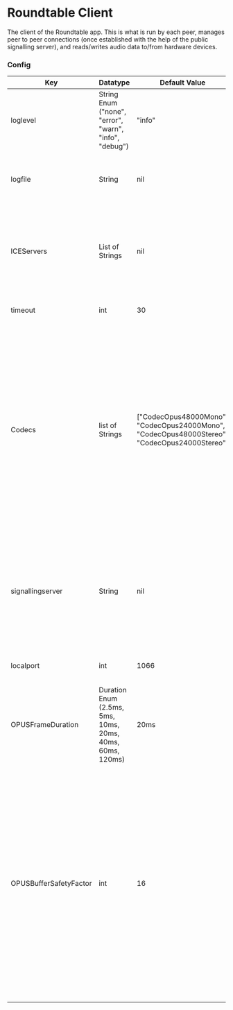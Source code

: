 # Roundtable Client

The client of the Roundtable app. This is what is run by each peer, manages peer to peer connections (once established with the help of the public signalling server), and reads/writes audio data to/from hardware devices.

### Config

| Key | Datatype    | Default Value | Description   |
| --- | ---         | ---           | ---           |
| loglevel | String Enum ("none", "error", "warn", "info", "debug") | "info" | The level at which logs are recorded. None disables logging. |
| logfile | String | nil | The filepath to write logs to. If left unset or empty, logs are sent to `stdout`. The file is truncated before logging begins. If the file cannot be opened for writing, the program panics. |
| ICEServers | List of Strings | nil | Required. At least one ICE server must be specified, otherwise the program will panic during initialization. Specify the protocol alongside the server, e.g. `"stun:stun.l.google.com:19302"`, `"turn:127.0.0.1:1234"`.<br />See below for a description of STUN vs TURN. |
| timeout | int | 30 | Defines the time (in seconds) to wait for a request before timing out. |
| Codecs | list of Strings | ["CodecOpus48000Mono", "CodecOpus24000Mono", "CodecOpus48000Stereo", "CodecOpus24000Stereo"] | Define the audio codecs to be used when negotiating a connection. The first codec specified is the preferred (but not guaranteed) codec for connections.<br />Be warned, at least one codec must be common to both peers for a connection to be formed! Furthermore, in general, the higher the sample rate, the higher than bandwidth (same for stereo vs mono).<br />The valid codecs are: "CodecOpus48000Stereo", "CodecOpus48000Mono", "CodecOpus24000Stereo", "CodecOpus24000Mono", "CodecOpus16000Stereo", "CodecOpus16000Mono", "CodecOpus12000Stereo", "CodecOpus12000Mono", "CodecOpus8000Stereo", "CodecOpus8000Mono". |
| signallingserver | String | nil | Required. Defines the publicly available IP (or resolvable domain name) and port of the signalling server (see `github.com/Honorable-Knights-of-the-Roundtable/signallingserver`).<br />This server forwards SDP offers and answers between roundtable clients, which allows for the connection of users together even behind NAT.<br />e.g. `http://127.0.0.1:1066`.|
| localport | int | 1066 | Defines the local port number to bind to for listening to incoming peer connections from the signalling server. |
| OPUSFrameDuration | Duration Enum (2.5ms, 5ms, 10ms, 20ms, 40ms, 60ms, 120ms) | 20ms | Defines the frame duration (in milliseconds) to use for OPUS encoding. Longer frame durations introduce more latency, but are more bandwidth-efficient and potentially higher quality. |
| OPUSBufferSafetyFactor | int | 16 | A (positive) multiplier to all buffer lengths in the OPUSEncoderDecoder. Prevents overwriting of memory (encoded/decoded frames) before it can be consumed. Each buffer in the encoderdecoder is allocated to hold the OPUSBufferSafetyFactor number of frames of raw PCM data. For most devices, encoded frames are encoded and consumed fast enough that no more than a handful of frames need to buffered at once.<br />A larger OPUSBufferSafetyFactor will result in a greater memory overhead (usually on the order of kilobytes) but more robust encoding and decoding, especially when working in highly parallelized, high throughput environments.<br />When using a very small OPUSFrameDuration, consider raising the safety factor. |